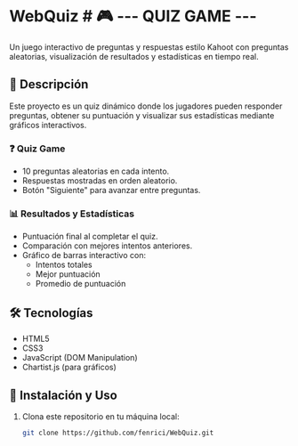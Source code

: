 # WebQuiz # 🎮 --- QUIZ GAME ---

Un juego interactivo de preguntas y respuestas estilo Kahoot con preguntas aleatorias, visualización de resultados y estadísticas en tiempo real.

## 📌 Descripción

Este proyecto es un quiz dinámico donde los jugadores pueden responder preguntas, obtener su puntuación y visualizar sus estadísticas mediante gráficos interactivos.

### ❓ Quiz Game

- 10 preguntas aleatorias en cada intento.
- Respuestas mostradas en orden aleatorio.
- Botón "Siguiente" para avanzar entre preguntas.

### 📊 Resultados y Estadísticas

- Puntuación final al completar el quiz.
- Comparación con mejores intentos anteriores.
- Gráfico de barras interactivo con:
  - Intentos totales
  - Mejor puntuación
  - Promedio de puntuación

## 🛠 Tecnologías

- HTML5
- CSS3
- JavaScript (DOM Manipulation)
- Chartist.js (para gráficos)

## 🚀 Instalación y Uso

1. Clona este repositorio en tu máquina local:
   ```sh
   git clone https://github.com/fenrici/WebQuiz.git
